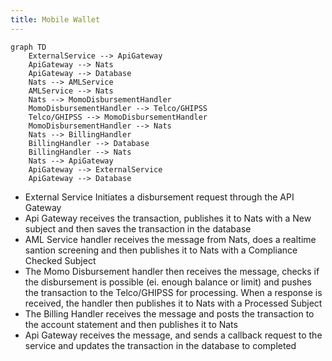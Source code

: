 ```yaml
---
title: Mobile Wallet
---
```

```mermaid
graph TD
    ExternalService --> ApiGateway
    ApiGateway --> Nats
    ApiGateway --> Database
    Nats --> AMLService
    AMLService --> Nats
    Nats --> MomoDisbursementHandler
    MomoDisbursementHandler --> Telco/GHIPSS
    Telco/GHIPSS --> MomoDisbursementHandler
    MomoDisbursementHandler --> Nats
    Nats --> BillingHandler
    BillingHandler --> Database
    BillingHandler --> Nats
    Nats --> ApiGateway
    ApiGateway --> ExternalService
    ApiGateway --> Database
```

- External Service Initiates a disbursement request through the API Gateway
- Api Gateway receives the transaction, publishes it to Nats with a New subject and then saves the transaction in the database
- AML Service handler receives the message from Nats, does a realtime santion screening and then publishes it to Nats with a Compliance Checked Subject
- The Momo Disbursement handler then receives the message, checks if the disbursement is possible (ei. enough balance or limit) and pushes the transaction to the Telco/GHIPSS for processing. When a response is received, the handler then publishes it to Nats with a Processed Subject
- The Billing Handler receives the message and posts the transaction to the account statement and then publishes it to Nats
- Api Gateway receives the message, and sends a callback request to the service and updates the transaction in the database to completed
